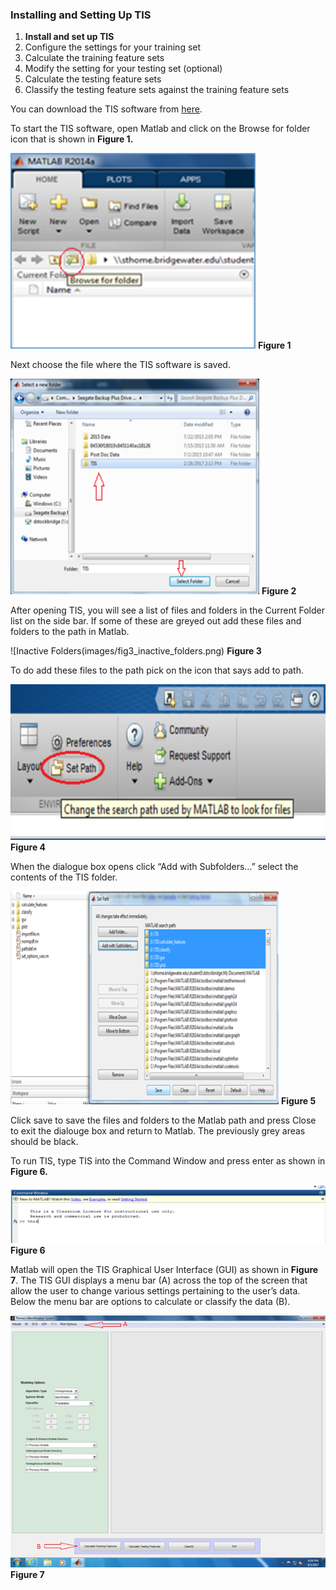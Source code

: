### Installing and Setting Up TIS

1. **Install and set up TIS** 
2. Configure the settings for your training set 
3. Calculate the training feature sets 
4. Modify the setting for your testing set (optional) 
5. Calculate the testing feature sets 
6. Classify the testing feature sets against the training feature sets 


You can download the TIS software from [here](http://github.com/erimcg/tis).

To start the TIS software, open Matlab and click on the Browse for folder icon that is shown in **Figure 1.** 

![Browse for TIS](images/fig1_click_browse.png)
**Figure 1**

Next choose the file where the TIS software is saved. 

![Choose TIS Location](images/fig2_choose_tis_loc.png)
 **Figure 2**

After opening TIS, you will see a list of files and folders in the Current Folder list on the side bar. If some of these are greyed out add these files and folders to the path in Matlab.
 
![Inactive Folders(images/fig3_inactive_folders.png)
**Figure 3**

To do add these files to the path pick on the icon that says add to path. 

![Add to Path](images/fig4_add_to_path.png)
**Figure 4**

When the dialogue box opens click “Add with Subfolders…” select the contents of the TIS folder. 

![Add with Subfolders](images/fig5_add_with_subfolders.png)
**Figure 5**
 
Click save to save the files and folders to the Matlab path and press Close to exit the dialouge box and return to Matlab. The previously grey areas should be black. 

To run TIS, type TIS into the Command Window and press enter as shown in **Figure 6.** 

![Start TIS](images/fig6_start_tis.png)
**Figure 6**

Matlab will open the TIS Graphical User Interface (GUI) as shown in **Figure 7**. The TIS GUI displays a menu bar (A) across the top of the screen that allow the user to change various settings pertaining to the user’s data. Below the menu bar are options to calculate or classify the data (B).
 
![TIS GUI](images/fig7_tis_gui.png) 
**Figure 7**

